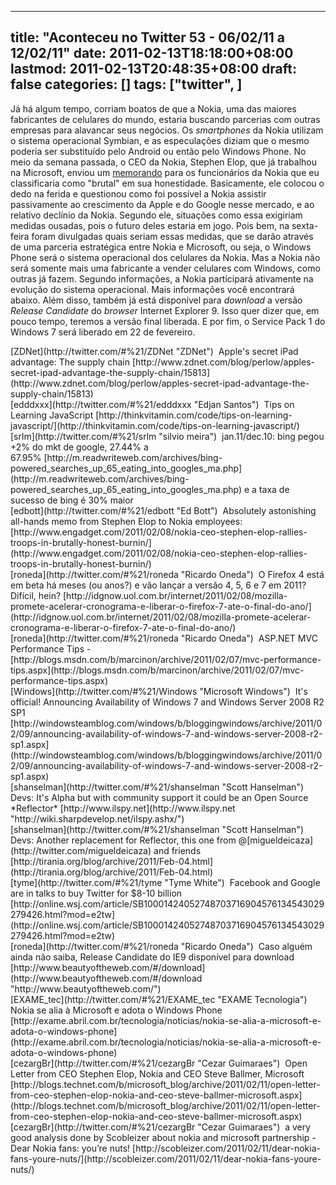 
---
title: "Aconteceu no Twitter 53 - 06/02/11 a 12/02/11"
date: 2011-02-13T18:18:00+08:00
lastmod: 2011-02-13T20:48:35+08:00
draft: false
categories: []
tags: ["twitter", ]
---


Já há algum tempo, corriam boatos de que a Nokia, uma das maiores fabricantes de celulares do mundo, estaria buscando parcerias com outras empresas para alavancar seus negócios. Os *smartphones* da Nokia utilizam o sistema operacional Symbian, e as especulações diziam que o mesmo poderia ser substituído pelo Android ou então pelo Windows Phone. No meio da semana passada, o CEO da Nokia, Stephen Elop, que já trabalhou na Microsoft, enviou um [memorando](http://www.engadget.com/2011/02/08/nokia-ceo-stephen-elop-rallies-troops-in-brutally-honest-burnin/) para os funcionários da Nokia que eu classificaria como "brutal" em sua honestidade. Basicamente, ele colocou o dedo na ferida e questionou como foi possível a Nokia assistir passivamente ao crescimento da Apple e do Google nesse mercado, e ao relativo declínio da Nokia. Segundo ele, situações como essa exigiriam medidas ousadas, pois o futuro deles estaria em jogo. Pois bem, na sexta-feira foram divulgadas quais seriam essas medidas, que se darão através de uma parceria estratégica entre Nokia e Microsoft, ou seja, o Windows Phone será o sistema operacional dos celulares da Nokia. Mas a Nokia não será somente mais uma fabricante a vender celulares com Windows, como outras já fazem. Segundo informações, a Nokia participará ativamente na evolução do sistema operacional. Mais informações você encontrará abaixo. Além disso, também já está disponível para *download* a versão *Release Candidate* do *browser* Internet Explorer 9. Isso quer dizer que, em pouco tempo, teremos a versão final liberada. E por fim, o Service Pack 1 do Windows 7 será liberado em 22 de fevereiro.


<div class="tweet-row"><span class="tweet-user-name">[ZDNet](http://twitter.com/#%21/ZDNet "ZDNet")  </span>Apple's secret iPad advantage: The supply chain [http://www.zdnet.com/blog/perlow/apples-secret-ipad-advantage-the-supply-chain/15813](http://www.zdnet.com/blog/perlow/apples-secret-ipad-advantage-the-supply-chain/15813)  


<div class="tweet-row"><span class="tweet-user-name">[edddxxx](http://twitter.com/#%21/edddxxx "Edjan Santos")  </span>Tips on Learning JavaScript [http://thinkvitamin.com/code/tips-on-learning-javascript/](http://thinkvitamin.com/code/tips-on-learning-javascript/)  


<div class="tweet-row"><span class="tweet-user-name">[srlm](http://twitter.com/#%21/srlm "silvio meira")  </span>jan.11/dec.10: bing pegou +2% do mkt de google, 27.44% a 67.95% [http://m.readwriteweb.com/archives/bing-powered_searches_up_65_eating_into_googles_ma.php](http://m.readwriteweb.com/archives/bing-powered_searches_up_65_eating_into_googles_ma.php) e a taxa de sucesso de bing é 30% maior  


<div class="tweet-row"><span class="tweet-user-name">[edbott](http://twitter.com/#%21/edbott "Ed Bott")  </span>Absolutely astonishing all-hands memo from Stephen Elop to Nokia employees: [http://www.engadget.com/2011/02/08/nokia-ceo-stephen-elop-rallies-troops-in-brutally-honest-burnin/](http://www.engadget.com/2011/02/08/nokia-ceo-stephen-elop-rallies-troops-in-brutally-honest-burnin/)  


<div class="tweet-row"><span class="tweet-user-name">[roneda](http://twitter.com/#%21/roneda "Ricardo Oneda")  </span>O Firefox 4 está em beta há meses (ou anos?) e vão lançar a versão 4, 5, 6 e 7 em 2011? Difícil, hein?   
[http://idgnow.uol.com.br/internet/2011/02/08/mozilla-promete-acelerar-cronograma-e-liberar-o-firefox-7-ate-o-final-do-ano/](http://idgnow.uol.com.br/internet/2011/02/08/mozilla-promete-acelerar-cronograma-e-liberar-o-firefox-7-ate-o-final-do-ano/)  


<div class="tweet-row"><span class="tweet-user-name">[roneda](http://twitter.com/#%21/roneda "Ricardo Oneda")  </span>ASP.NET MVC Performance Tips - [http://blogs.msdn.com/b/marcinon/archive/2011/02/07/mvc-performance-tips.aspx](http://blogs.msdn.com/b/marcinon/archive/2011/02/07/mvc-performance-tips.aspx)  


<div class="tweet-row"><span class="tweet-user-name">[Windows](http://twitter.com/#%21/Windows "Microsoft Windows")  </span>It's official! Announcing Availability of Windows 7 and Windows Server 2008 R2 SP1   
[http://windowsteamblog.com/windows/b/bloggingwindows/archive/2011/02/09/announcing-availability-of-windows-7-and-windows-server-2008-r2-sp1.aspx](http://windowsteamblog.com/windows/b/bloggingwindows/archive/2011/02/09/announcing-availability-of-windows-7-and-windows-server-2008-r2-sp1.aspx)  


<div class="tweet-row"><span class="tweet-user-name">[shanselman](http://twitter.com/#%21/shanselman "Scott Hanselman")  </span>Devs: It's Alpha but with community support it could be an Open Source *Reflector* [http://www.ilspy.net](http://www.ilspy.net "http://wiki.sharpdevelop.net/ilspy.ashx/")  


<div class="tweet-row"><span class="tweet-user-name">[shanselman](http://twitter.com/#%21/shanselman "Scott Hanselman")  </span>Devs: Another replacement for Reflector, this one from @[migueldeicaza](http://twitter.com/migueldeicaza) and friends [http://tirania.org/blog/archive/2011/Feb-04.html](http://tirania.org/blog/archive/2011/Feb-04.html)  


<div class="tweet-row"><span class="tweet-user-name">[tyme](http://twitter.com/#%21/tyme "Tyme White")  </span>Facebook and Google are in talks to buy Twitter for $8-10 billion [http://online.wsj.com/article/SB10001424052748703716904576134543029279426.html?mod=e2tw](http://online.wsj.com/article/SB10001424052748703716904576134543029279426.html?mod=e2tw)  


<div class="tweet-row"><span class="tweet-user-name">[roneda](http://twitter.com/#%21/roneda "Ricardo Oneda")  </span>Caso alguém ainda não saiba, Release Candidate do IE9 disponível para download [http://www.beautyoftheweb.com/#/download](http://www.beautyoftheweb.com/#/download "http://www.beautyoftheweb.com/")  


<div class="tweet-row"><span class="tweet-user-name">[EXAME_tec](http://twitter.com/#%21/EXAME_tec "EXAME Tecnologia")  </span>Nokia se alia à Microsoft e adota o Windows Phone [http://exame.abril.com.br/tecnologia/noticias/nokia-se-alia-a-microsoft-e-adota-o-windows-phone](http://exame.abril.com.br/tecnologia/noticias/nokia-se-alia-a-microsoft-e-adota-o-windows-phone)  


<div class="tweet-row"><span class="tweet-user-name">[cezargBr](http://twitter.com/#%21/cezargBr "Cezar Guimaraes")  O</span>pen Letter from CEO Stephen Elop, Nokia and CEO Steve Ballmer, Microsoft [http://blogs.technet.com/b/microsoft_blog/archive/2011/02/11/open-letter-from-ceo-stephen-elop-nokia-and-ceo-steve-ballmer-microsoft.aspx](http://blogs.technet.com/b/microsoft_blog/archive/2011/02/11/open-letter-from-ceo-stephen-elop-nokia-and-ceo-steve-ballmer-microsoft.aspx)  


<div class="tweet-row"><span class="tweet-user-name">[cezargBr](http://twitter.com/#%21/cezargBr "Cezar Guimaraes")  </span>a very good analysis done by Scobleizer about nokia and microsoft partnership - Dear Nokia fans: you’re nuts! [http://scobleizer.com/2011/02/11/dear-nokia-fans-youre-nuts/](http://scobleizer.com/2011/02/11/dear-nokia-fans-youre-nuts/)  

</div>
</div>
</div>
</div>
</div>
</div>
</div>
</div>
</div>
</div>
</div>
</div>
</div>
</div>


